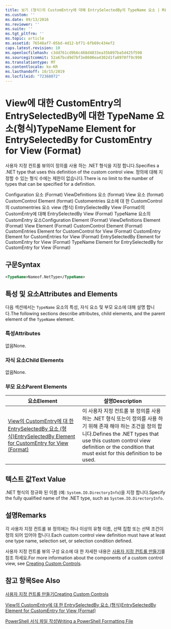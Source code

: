```yaml
---
title: 보기 (형식)의 CustomEntry에 대해 EntrySelectedBy의 TypeName 요소 | Microsoft Docs
ms.custom: ''
ms.date: 09/13/2016
ms.reviewer: ''
ms.suite: ''
ms.tgt_pltfrm: ''
ms.topic: article
ms.assetid: 76548af7-05bd-4d12-bf71-6fb69c434ef2
caps.latest.revision: 10
ms.openlocfilehash: c3dd761cd9b6c468d4833ea35b897ba5d425f598
ms.sourcegitcommit: 52a67bcd9d7bf3e8600ea4302d1fa8970ff9c998
ms.translationtype: MT
ms.contentlocale: ko-KR
ms.lasthandoff: 10/15/2019
ms.locfileid: "72368072"
---
```

# <a name="typename-element-for-entryselectedby-for-customentry-for-view-format"></a><span data-ttu-id="5431e-102">View에 대한 CustomEntry의 EntrySelectedBy에 대한 TypeName 요소(형식)</span><span class="sxs-lookup"><span data-stu-id="5431e-102">TypeName Element for EntrySelectedBy for CustomEntry for View (Format)</span></span>

<span data-ttu-id="5431e-103">사용자 지정 컨트롤 뷰의이 정의를 사용 하는 .NET 형식을 지정 합니다.</span><span class="sxs-lookup"><span data-stu-id="5431e-103">Specifies a .NET type that uses this definition of the custom control view.</span></span> <span data-ttu-id="5431e-104">정의에 대해 지정할 수 있는 형식 수에는 제한이 없습니다.</span><span class="sxs-lookup"><span data-stu-id="5431e-104">There is no limit to the number of types that can be specified for a definition.</span></span>

<span data-ttu-id="5431e-105">Configuration 요소 (Format) ViewDefinitions 요소 (format) View 요소 (format) CustomControl Element (format) Customentries 요소에 대 한 CustomControl의 customentries 요소 view (형식) EntrySelectedBy View (Format)의 CustomEntry에 대해 EntrySelectedBy View (Format) TypeName 요소의 CustomEntry 요소</span><span class="sxs-lookup"><span data-stu-id="5431e-105">Configuration Element (Format) ViewDefinitions Element (Format) View Element (Format) CustomControl Element (Format) CustomEntries Element for CustomControl for View (Format) CustomEntry Element for CustomEntries for View (Format) EntrySelectedBy Element for CustomEntry for View (Format) TypeName Element for EntrySelectedBy for CustomEntry for View (Format)</span></span>

## <a name="syntax"></a><span data-ttu-id="5431e-106">구문</span><span class="sxs-lookup"><span data-stu-id="5431e-106">Syntax</span></span>

```xml
<TypeName>Nameof.NetType</TypeName>
```

## <a name="attributes-and-elements"></a><span data-ttu-id="5431e-107">특성 및 요소</span><span class="sxs-lookup"><span data-stu-id="5431e-107">Attributes and Elements</span></span>

<span data-ttu-id="5431e-108">다음 섹션에서는 `TypeName` 요소의 특성, 자식 요소 및 부모 요소에 대해 설명 합니다.</span><span class="sxs-lookup"><span data-stu-id="5431e-108">The following sections describe attributes, child elements, and the parent element of the `TypeName` element.</span></span>

### <a name="attributes"></a><span data-ttu-id="5431e-109">특성</span><span class="sxs-lookup"><span data-stu-id="5431e-109">Attributes</span></span>

<span data-ttu-id="5431e-110">없음</span><span class="sxs-lookup"><span data-stu-id="5431e-110">None.</span></span>

### <a name="child-elements"></a><span data-ttu-id="5431e-111">자식 요소</span><span class="sxs-lookup"><span data-stu-id="5431e-111">Child Elements</span></span>

<span data-ttu-id="5431e-112">없음</span><span class="sxs-lookup"><span data-stu-id="5431e-112">None.</span></span>

### <a name="parent-elements"></a><span data-ttu-id="5431e-113">부모 요소</span><span class="sxs-lookup"><span data-stu-id="5431e-113">Parent Elements</span></span>

|<span data-ttu-id="5431e-114">요소</span><span class="sxs-lookup"><span data-stu-id="5431e-114">Element</span></span>|<span data-ttu-id="5431e-115">설명</span><span class="sxs-lookup"><span data-stu-id="5431e-115">Description</span></span>|
|-------------|-----------------|
|[<span data-ttu-id="5431e-116">View의 CustomEntry에 대 한 EntrySelectedBy 요소 (형식)</span><span class="sxs-lookup"><span data-stu-id="5431e-116">EntrySelectedBy Element for CustomEntry for View (Format)</span></span>](./entryselectedby-element-for-customentry-for-customcontrol-for-view-format.md)|<span data-ttu-id="5431e-117">이 사용자 지정 컨트롤 뷰 정의를 사용 하는 .NET 형식 또는이 정의를 사용 하기 위해 존재 해야 하는 조건을 정의 합니다.</span><span class="sxs-lookup"><span data-stu-id="5431e-117">Defines the .NET types that use this custom control view definition or the condition that must exist for this definition to be used.</span></span>|

## <a name="text-value"></a><span data-ttu-id="5431e-118">텍스트 값</span><span class="sxs-lookup"><span data-stu-id="5431e-118">Text Value</span></span>

<span data-ttu-id="5431e-119">.NET 형식의 정규화 된 이름 (예: `System.IO.DirectoryInfo`)을 지정 합니다.</span><span class="sxs-lookup"><span data-stu-id="5431e-119">Specify the fully qualified name of the .NET type, such as `System.IO.DirectoryInfo`.</span></span>

## <a name="remarks"></a><span data-ttu-id="5431e-120">설명</span><span class="sxs-lookup"><span data-stu-id="5431e-120">Remarks</span></span>

<span data-ttu-id="5431e-121">각 사용자 지정 컨트롤 뷰 정의에는 하나 이상의 유형 이름, 선택 집합 또는 선택 조건이 정의 되어 있어야 합니다.</span><span class="sxs-lookup"><span data-stu-id="5431e-121">Each custom control view definition must have at least one type name, selection set, or selection condition defined.</span></span>

<span data-ttu-id="5431e-122">사용자 지정 컨트롤 뷰의 구성 요소에 대 한 자세한 내용은 [사용자 지정 컨트롤 만들기](./creating-custom-controls.md)를 참조 하세요.</span><span class="sxs-lookup"><span data-stu-id="5431e-122">For more information about the components of a custom control view, see [Creating Custom Controls](./creating-custom-controls.md).</span></span>

## <a name="see-also"></a><span data-ttu-id="5431e-123">참고 항목</span><span class="sxs-lookup"><span data-stu-id="5431e-123">See Also</span></span>

[<span data-ttu-id="5431e-124">사용자 지정 컨트롤 만들기</span><span class="sxs-lookup"><span data-stu-id="5431e-124">Creating Custom Controls</span></span>](./creating-custom-controls.md)

[<span data-ttu-id="5431e-125">View의 CustomEntry에 대 한 EntrySelectedBy 요소 (형식)</span><span class="sxs-lookup"><span data-stu-id="5431e-125">EntrySelectedBy Element for CustomEntry for View (Format)</span></span>](./entryselectedby-element-for-customentry-for-customcontrol-for-view-format.md)

[<span data-ttu-id="5431e-126">PowerShell 서식 파일 작성</span><span class="sxs-lookup"><span data-stu-id="5431e-126">Writing a PowerShell Formatting File</span></span>](./writing-a-powershell-formatting-file.md)
